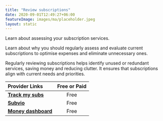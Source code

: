 ```yaml
---
title: "Review subscriptions"
date: 2020-09-01T12:49:27+06:00
featureImage: images/ma/placeholder.jpeg
layout: static
---
```


Learn about assessing your subscription services.

Learn about why you should regularly assess and evaluate current subscriptions to optimise expenses and eliminate unnecessary ones.

Regularly reviewing subscriptions helps identify unused or redundant services, saving money and reducing clutter. It ensures that subscriptions align with current needs and priorities.

| Provider Links      | Free or Paid  |  
| :-----------          | :--------------:      |  
| [**Track my subs**](https://trackmysubs.com/) | Free | 
| [**Subvio**](https://subvio.com/articles/managing-subscriptions/) | Free  | 
| [**Money dashboard**](https://www.moneydashboard.com/blog/managing-subscriptions-what-you-need-to-know) | Free | 
  

<br/><br/>






